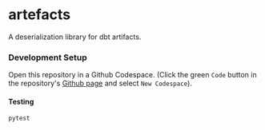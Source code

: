 # artefacts

A deserialization library for dbt artifacts.

### Development Setup

Open this repository in a Github Codespace. (Click the green `Code` button in the repository's [Github page](https://github.com/tjwaterman99/artefacts) and select `New Codespace`).

#### Testing

```
pytest
```